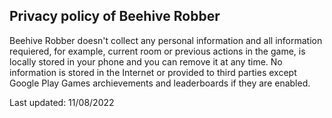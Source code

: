 ## Privacy policy of Beehive Robber

Beehive Robber doesn't collect any personal information and all information requiered, for example, current room or previous actions in the game, is locally stored in your phone and you can remove it at any time. No information is stored in the Internet or provided to third parties except Google Play Games archievements and leaderboards if they are enabled.

Last updated: 11/08/2022
